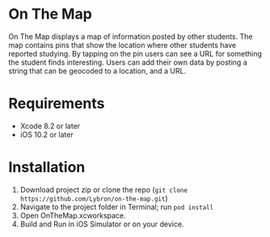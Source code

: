 # On The Map

On The Map displays a map of information posted by other students. The map  contains pins that show the location where other students have reported studying. By tapping on the pin users can see a URL for something the student finds interesting. Users can add their own data by posting a string that can be geocoded to a location, and a URL.

# Requirements
- Xcode 8.2 or later
- iOS 10.2 or later

# Installation
1. Download project zip or clone the repo (`git clone https://github.com/Lybron/on-the-map.git`)
2. Navigate to the project folder in Terminal; run `pod install`
3. Open OnTheMap.xcworkspace.
4. Build and Run in iOS Simulator or on your device.

